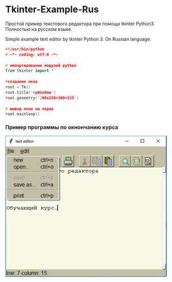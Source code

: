 # Tkinter-Example-Rus
Простой пример текстового редактора при помощи tkinter Python3. 
Полностью на русском языке. 

Simple example text editor by tkinter Python 3. 
On Russian language.  

```cpp
#!/usr/bin/python
# -*- coding: utf-8 -*-

# импортирование модулей python
from tkinter import *

#создание окна
root = Tk()
root.title('myWindow')
root.geometry('200x150+300+225')

# вывод окна на экран
root.mainloop()
```

### Пример программы по окнончанию курса
![Screen](./Pictures/Editor.PNG)
